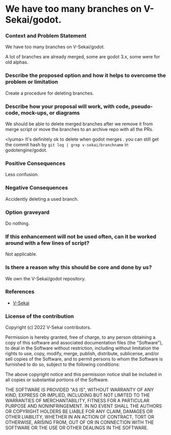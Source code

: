 # We have too many branches on V-Sekai/godot.

### Context and Problem Statement

We have too many branches on V-Sekai/godot.

A lot of branches are already merged, some are godot 3.x, some were for old alphas.

### Describe the proposed option and how it helps to overcome the problem or limitation

Create a procedure for deleting branches.

### Describe how your proposal will work, with code, pseudo-code, mock-ups, or diagrams

We should be able to delete merged branches after we remove it from merge script or move the branches to an archive repo with all the PRs.

\<lyuma> It's definitely ok to delete when godot merges . you can still get the commit hash by `git log | grep v-sekai/branchname` in godotengine/godot.

### Positive Consequences

Less confusion.

### Negative Consequences

Accidently deleting a used branch.

### Option graveyard

Do nothing.

### If this enhancement will not be used often, can it be worked around with a few lines of script?

Not applicable.

### Is there a reason why this should be core and done by us?

We own the V-Sekai/godot repository.

### References

- [V-Sekai](https://v-sekai.org/)


### License of the contribution

Copyright (c) 2022 V-Sekai contributors.

Permission is hereby granted, free of charge, to any person obtaining a copy of this software and associated documentation files (the "Software"), to deal in the Software without restriction, including without limitation the rights to use, copy, modify, merge, publish, distribute, sublicense, and/or sell copies of the Software, and to permit persons to whom the Software is furnished to do so, subject to the following conditions:

The above copyright notice and this permission notice shall be included in all copies or substantial portions of the Software.

THE SOFTWARE IS PROVIDED "AS IS", WITHOUT WARRANTY OF ANY KIND, EXPRESS OR IMPLIED, INCLUDING BUT NOT LIMITED TO THE WARRANTIES OF MERCHANTABILITY, FITNESS FOR A PARTICULAR PURPOSE AND NONINFRINGEMENT. IN NO EVENT SHALL THE AUTHORS OR COPYRIGHT HOLDERS BE LIABLE FOR ANY CLAIM, DAMAGES OR OTHER LIABILITY, WHETHER IN AN ACTION OF CONTRACT, TORT OR OTHERWISE, ARISING FROM, OUT OF OR IN CONNECTION WITH THE SOFTWARE OR THE USE OR OTHER DEALINGS IN THE SOFTWARE.
